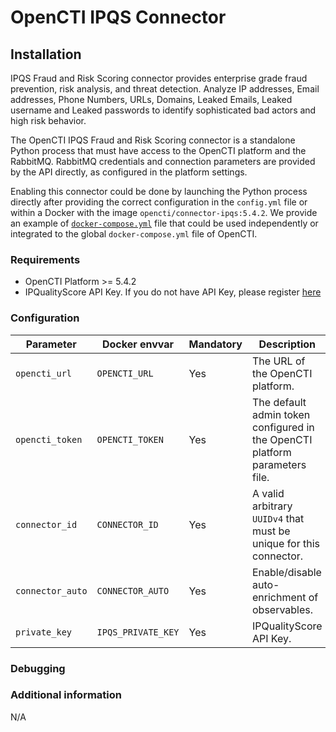 # OpenCTI IPQS Connector

<!--
General description of the connector
* What it does
* How it works
* Special requirements
* Use case description
* ...
-->

## Installation

IPQS Fraud and Risk Scoring connector provides enterprise grade fraud prevention, risk analysis, and threat detection. 
Analyze IP addresses, Email addresses, Phone Numbers,  URLs, Domains, Leaked Emails, Leaked username and Leaked passwords to identify sophisticated bad actors and high risk behavior.

The OpenCTI IPQS Fraud and Risk Scoring connector is a standalone Python process that must have access to the OpenCTI 
platform and the RabbitMQ. RabbitMQ credentials and connection parameters are provided by the API directly, as 
configured in the platform settings.

Enabling this connector could be done by launching the Python process directly after providing the correct configuration
in the `config.yml` file or within a Docker with the image `opencti/connector-ipqs:5.4.2`. We provide an example
of [`docker-compose.yml`](docker-compose.yml) file that could be used independently or integrated to the
global `docker-compose.yml` file of OpenCTI.

### Requirements

- OpenCTI Platform >= 5.4.2
- IPQualityScore API Key. If you do not have API Key, please register [here](https://www.ipqualityscore.com/create-account/openccti)

### Configuration

| Parameter                            | Docker envvar                       | Mandatory    | Description                                                                                                                                                |
| ------------------------------------ | ----------------------------------- | ------------ | ---------------------------------------------------------------------------------------------------------------------------------------------------------- |
| `opencti_url`                        | `OPENCTI_URL`                       | Yes          | The URL of the OpenCTI platform.                                                                                                                           |
| `opencti_token`                      | `OPENCTI_TOKEN`                     | Yes          | The default admin token configured in the OpenCTI platform parameters file.                                                                                |
| `connector_id`                       | `CONNECTOR_ID`                      | Yes          | A valid arbitrary `UUIDv4` that must be unique for this connector.                                                                                         |
| `connector_auto`                     | `CONNECTOR_AUTO`                    | Yes          | Enable/disable auto-enrichment of observables.                                                                             |
| `private_key`                        | `IPQS_PRIVATE_KEY`                  | Yes          | IPQualityScore API Key.                                                                                                                                          |

### Debugging ###

<!-- Any additional information to help future users debug and report detailed issues concerning this connector -->

### Additional information

N/A
